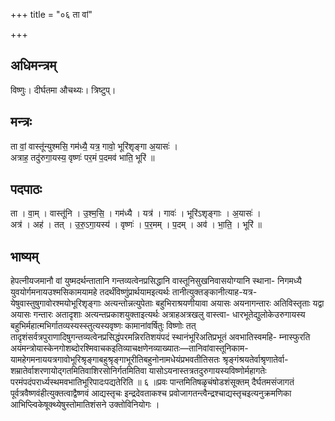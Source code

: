 +++
title = "०६ ता वां"

+++
## अधिमन्त्रम्
विष्णुः। दीर्घतमा औचथ्यः। त्रिष्टुप्।

## मन्त्रः
ता वां॒ वास्तू॑न्युश्मसि॒ गम॑ध्यै॒ यत्र॒ गावो॒ भूरि॑शृङ्गा अ॒यासः॑ ।  
अत्राह॒ तदु॑रुगा॒यस्य॒ वृष्णः॑ पर॒मं प॒दमव॑ भाति॒ भूरि॑ ॥

## पदपाठः
ता । वा॒म् । वास्तू॑नि । उ॒श्म॒सि॒ । गम॑ध्यै । यत्र॑ । गावः॑ । भूरि॑ऽशृङ्गाः । अ॒यासः॑ ।  
अत्र॑ । अह॑ । तत् । उ॒रु॒ऽगा॒यस्य॑ । वृष्णः॑ । प॒र॒मम् । प॒दम् । अव॑ । भा॒ति॒ । भूरि॑ ॥

## भाष्यम्
हेपत्नीयजमानौ वां युष्मदर्थन्तातानि गन्तव्यत्वेनप्रसिद्धानि वास्तूनिसुखनिवासयोग्यानि स्थाना- निगमध्यै युवयोर्गमनायउश्मसिकामयामहे तदर्थंविष्णुंप्रार्थयामइत्यर्थः तानीत्युक्तङ्कानीत्याह-यत्र- येषुवास्तुषुगावोरश्मयोभूरिशृङ्गाः अत्यन्तोन्नत्युपेताः बहुभिराश्रयणीयावा अयासः अयनागन्तारः अतिविस्तृताः यद्वा अयासः गन्तारः अतादृशाः अत्यन्तप्रकाशयुक्ताइत्यर्थः अत्राहअत्रखलु वास्त्वा- धारभूतेद्युलोकेउरुगायस्य बहुभिर्महात्मभिर्गातव्यस्यस्स्तुत्यस्यवृष्णः कामानांवर्षितुः विष्णोः तत् तादृशंसर्वत्रपुराणादिषुगन्तव्यत्वेनप्रसिद्धंपरमन्निरतिशयंपदं स्थानंभूरिअतिप्रभूतं अवभातिस्वमहि- म्नास्फुरति अयंमन्त्रोयास्केनगोशब्दोरश्मिवाचकइतिव्याचक्षणेनव्याख्यातः—तानिवांवास्तूनिकाम- यामहेगमनाययत्रगावोभूरिश्रृङ्गाबहुश्रृङ्गाभूरीतिबहुनोनामधेयंप्रभवतीतिसतः श्रृङ्गंश्रयतेर्वाश्रृणातेर्वा- शम्रातेर्वाशरणायोद्गतमितिवाशिरसोनिर्गतमितिवा यासोऽयनास्तत्रतदुरुगायस्यविष्णोर्महागतेः परमंपदंपरार्ध्यस्थमवभातिभूरिपादःपद्यतेरिति ॥ ६ ॥प्रवः पान्तमितिषळृचंषोडशंसूक्तम् दैर्घतमसंजागतं पूर्वत्रवैष्णवंहीत्युक्तत्वाद्वैष्णवं आद्यस्तृचः इन्द्रदेवताकश्च प्रवोजागतन्त्वैन्द्रश्चाद्यस्तृचइत्यनुक्रमणिका आभिप्ल्विकेषूक्थ्येषुस्तोमातिशंसने उक्तोविनियोगः ।